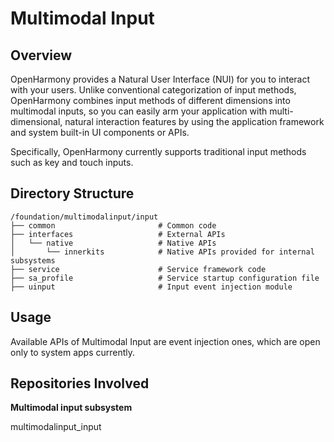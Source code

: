 # Multimodal Input<a name="EN-US_TOPIC_0000001086316185"></a>

## Overview<a name="section11660541593"></a>

OpenHarmony provides a Natural User Interface \(NUI\) for you to interact with your users. Unlike conventional categorization of input methods, OpenHarmony combines input methods of different dimensions into multimodal inputs, so you can easily arm your application with multi-dimensional, natural interaction features by using the application framework and system built-in UI components or APIs.

Specifically, OpenHarmony currently supports traditional input methods such as key and touch inputs.

## Directory Structure<a name="section14408467105"></a>

```
/foundation/multimodalinput/input
├── common                       # Common code
├── interfaces                   # External APIs
│   └── native                   # Native APIs
│       └── innerkits            # Native APIs provided for internal subsystems
├── service                      # Service framework code
├── sa_profile                   # Service startup configuration file
├── uinput                       # Input event injection module
```

## Usage<a name="section18111235161011"></a>

Available APIs of Multimodal Input are event injection ones, which are open only to system apps currently.

## Repositories Involved<a name="section135327891219"></a>

**Multimodal input subsystem**

multimodalinput\_input

